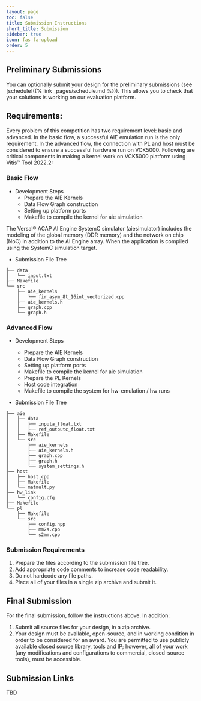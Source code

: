 ```yaml
---
layout: page
toc: false
title: Submission Instructions
short_title: Submission
sidebar: true
icon: fas fa-upload
order: 5
---
```


## Preliminary Submissions
You can optionally submit your design for the preliminary submissions (see [schedule]({% link _pages/schedule.md %})). This allows you to check that your solutions is working on our evaluation platform. 


## Requirements:

Every problem of this competition has two requirement level: basic and advanced. 
In the basic flow, a successful AIE emulation run is the only requirement. In the advanced flow, the connection with PL and host must be considered to ensure a successful hardware run on VCK5000. Following are critical components in making a kernel work on VCK5000 platform using Vitis™ Tool 2022.2:

### Basic Flow

- Development Steps
    - Prepare the AIE Kernels
    - Data Flow Graph construction
    - Setting up platform ports
    - Makefile to compile the kernel for aie simulation

The Versal® ACAP AI Engine SystemC simulator (aiesimulator) includes the modeling of the global memory (DDR memory) and the network on chip (NoC) in addition to the AI Engine array. When the application is compiled using the SystemC simulation target.

- Submission File Tree
```
├── data
│   └── input.txt
├── Makefile
└── src
    ├── aie_kernels
    │   └── fir_asym_8t_16int_vectorized.cpp
    ├── aie_kernels.h
    ├── graph.cpp
    └── graph.h
```

### Advanced Flow

- Development Steps

    - Prepare the AIE Kernels
    - Data Flow Graph construction
    - Setting up platform ports
    - Makefile to compile the kernel for aie simulation
    - Prepare the PL Kernels
    - Host code integration
    - Makefile to compile the system for hw-emulation / hw runs

- Submission File Tree

```
├── aie
│   ├── data
│   │   ├── inputa_float.txt
│   │   ├── ref_outputc_float.txt
│   ├── Makefile
│   └── src
│       ├── aie_kernels
│       ├── aie_kernels.h
│       ├── graph.cpp
│       ├── graph.h
│       └── system_settings.h
├── host
│   ├── host.cpp
│   ├── Makefile
│   └── matmult.py
├── hw_link
│   └── config.cfg
├── Makefile
└── pl
    ├── Makefile
    └── src
        ├── config.hpp
        ├── mm2s.cpp
        └── s2mm.cpp
```

### Submission Requirements

1. Prepare the files according to the submission file tree.
1. Add appropriate code comments to increase code readability.
1. Do not hardcode any file paths. 
1. Place all of your files in a single zip archive and submit it.

## Final Submission
For the final submission, follow the instructions above. In addition:

1. Submit all source files for your design, in a zip archive.
1. Your design must be available, open-source, and in working condition in order to be considered for an award. You are permitted to use publicly available closed source library, tools and IP; however, all of your work (any modifications and configurations to commercial, closed-source tools), must be accessible.

## Submission Links
TBD